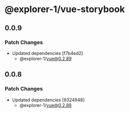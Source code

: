 # @explorer-1/vue-storybook

## 0.0.9

### Patch Changes

- Updated dependencies [f7b4ed2]
  - @explorer-1/vue@0.2.89

## 0.0.8

### Patch Changes

- Updated dependencies [9324948]
  - @explorer-1/vue@0.2.88
